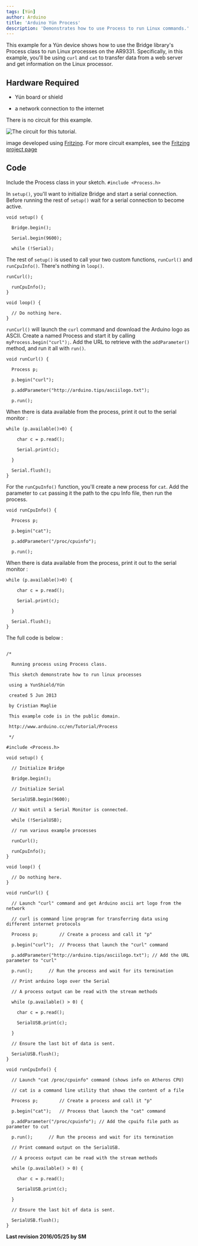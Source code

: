 ```yaml
---
tags: [Yún]
author: Arduino
title: 'Arduino Yún Process'
description: 'Demonstrates how to use Process to run Linux commands.'
---
```


This example for a Yún device shows how to use the Bridge library's Process class to run Linux processes on the AR9331. Specifically, in this example, you'll be using `curl` and `cat` to transfer data from a web server and get information on the Linux processor.

## Hardware Required

- Yún board or shield

- a network connection to the internet

There is no circuit for this example.

![The circuit for this tutorial.](assets/Yun_Fritzing.png)

image developed using [Fritzing](http://www.fritzing.org). For more circuit examples, see the [Fritzing project page](http://fritzing.org/projects/)

## Code

Include the Process class in your sketch.
`#include <Process.h>`

In `setup()`, you'll want to initialize Bridge and start a serial connection. Before running the rest of `setup()` wait for a serial connection to become active.

```arduino
void setup() {

  Bridge.begin();

  Serial.begin(9600);

  while (!Serial);
```

The rest of `setup()` is used to call your two custom functions, `runCurl()` and `runCpuInfo()`. There's nothing in `loop()`.

```arduino
runCurl();

  runCpuInfo();
}

void loop() {

  // Do nothing here.
}
```

`runCurl()` will launch the `curl` command and download the Arduino logo as ASCII. Create a named Process and start it by calling `myProcess.begin("curl");`. Add the URL to retrieve with the `addParameter()` method, and run it all with `run()`.

```arduino
void runCurl() {

  Process p;

  p.begin("curl");

  p.addParameter("http://arduino.tips/asciilogo.txt");

  p.run();
```

When there is data available from the process, print it out to the serial monitor :

```arduino
while (p.available()>0) {

    char c = p.read();

    Serial.print(c);

  }

  Serial.flush();
}
```

For the `runCpuInfo()` function, you'll create a new process for `cat`. Add the parameter to `cat` passing it the path to the cpu Info file, then run the process.

```arduino
void runCpuInfo() {

  Process p;

  p.begin("cat");

  p.addParameter("/proc/cpuinfo");

  p.run();
```

When there is data available from the process, print it out to the serial monitor :

```arduino
while (p.available()>0) {

    char c = p.read();

    Serial.print(c);

  }

  Serial.flush();
}
```

The full code is below :

```arduino

/*

  Running process using Process class.

 This sketch demonstrate how to run linux processes

 using a YunShield/Yún

 created 5 Jun 2013

 by Cristian Maglie

 This example code is in the public domain.

 http://www.arduino.cc/en/Tutorial/Process

 */

#include <Process.h>

void setup() {

  // Initialize Bridge

  Bridge.begin();

  // Initialize Serial

  SerialUSB.begin(9600);

  // Wait until a Serial Monitor is connected.

  while (!SerialUSB);

  // run various example processes

  runCurl();

  runCpuInfo();
}

void loop() {

  // Do nothing here.
}

void runCurl() {

  // Launch "curl" command and get Arduino ascii art logo from the network

  // curl is command line program for transferring data using different internet protocols

  Process p;        // Create a process and call it "p"

  p.begin("curl");  // Process that launch the "curl" command

  p.addParameter("http://arduino.tips/asciilogo.txt"); // Add the URL parameter to "curl"

  p.run();      // Run the process and wait for its termination

  // Print arduino logo over the Serial

  // A process output can be read with the stream methods

  while (p.available() > 0) {

    char c = p.read();

    SerialUSB.print(c);

  }

  // Ensure the last bit of data is sent.

  SerialUSB.flush();
}

void runCpuInfo() {

  // Launch "cat /proc/cpuinfo" command (shows info on Atheros CPU)

  // cat is a command line utility that shows the content of a file

  Process p;        // Create a process and call it "p"

  p.begin("cat");   // Process that launch the "cat" command

  p.addParameter("/proc/cpuinfo"); // Add the cpuifo file path as parameter to cut

  p.run();      // Run the process and wait for its termination

  // Print command output on the SerialUSB.

  // A process output can be read with the stream methods

  while (p.available() > 0) {

    char c = p.read();

    SerialUSB.print(c);

  }

  // Ensure the last bit of data is sent.

  SerialUSB.flush();
}
```


**Last revision 2016/05/25 by SM**
